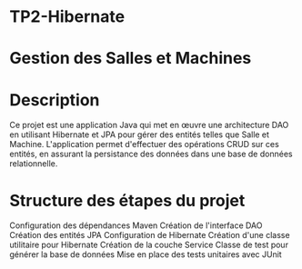 # TP2-Hibernate
# Gestion des Salles et Machines
# Description
Ce projet est une application Java qui met en œuvre une architecture DAO en utilisant Hibernate et JPA pour gérer des entités telles que Salle et Machine. L'application permet d'effectuer des opérations CRUD sur ces entités, en assurant la persistance des données dans une base de données relationnelle.
# Structure des étapes du projet
Configuration des dépendances Maven
Création de l'interface DAO
Création des entités JPA
Configuration de Hibernate
Création d'une classe utilitaire pour Hibernate
Création de la couche Service
Classe de test pour générer la base de données
Mise en place des tests unitaires avec JUnit
